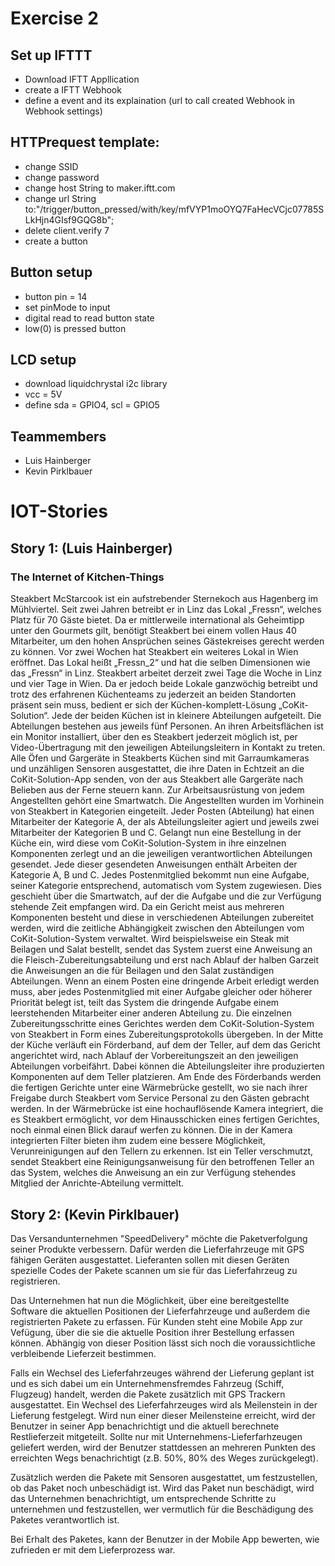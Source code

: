 # Exercise 2
## Set up IFTTT

- Download IFTT Appllication 
- create a IFTT Webhook 
- define a event and its explaination
 (url to call created Webhook in Webhook settings)
## HTTPrequest template:
- change SSID
- change password
- change host String to maker.iftt.com
- change url String to:"/trigger/button_pressed/with/key/mfVYP1moOYQ7FaHecVCjc07785SLkHjn4GIsf9GQG8b";
- delete client.verify 7
- create a button 
## Button setup
- button pin = 14
- set pinMode to input
- digital read to read button state
- low(0) is pressed button 
## LCD setup
- download liquidchrystal i2c library
- vcc = 5V
- define sda = GPIO4, scl = GPIO5
## Teammembers
- Luis Hainberger
- Kevin Pirklbauer

# IOT-Stories
## Story 1:  (Luis Hainberger)
### The Internet of Kitchen-Things 
Steakbert McStarcook ist ein aufstrebender Sternekoch aus Hagenberg im Mühlviertel. Seit zwei Jahren betreibt er in Linz das Lokal „Fressn“, welches Platz für 70 Gäste bietet. Da er mittlerweile international als Geheimtipp unter den Gourmets gilt, benötigt Steakbert bei einem vollen Haus 40 Mitarbeiter, um den hohen Ansprüchen seines Gästekreises gerecht werden zu können.  Vor zwei Wochen hat Steakbert ein weiteres Lokal in Wien eröffnet. Das Lokal heißt „Fressn_2“ und hat die selben Dimensionen wie das „Fressn“ in Linz.  Steakbert arbeitet derzeit zwei Tage die Woche in Linz und vier Tage in Wien. Da er jedoch beide Lokale ganzwöchig betreibt und trotz des erfahrenen Küchenteams zu jederzeit an beiden Standorten präsent sein muss, bedient er sich der Küchen-komplett-Lösung „CoKit-Solution“. Jede der beiden Küchen ist in kleinere Abteilungen aufgeteilt. Die Abteilungen bestehen aus jeweils fünf Personen. An ihren Arbeitsflächen ist ein Monitor installiert, über den es Steakbert jederzeit möglich ist, per Video-Übertragung mit den jeweiligen Abteilungsleitern in Kontakt zu treten. Alle Öfen und Gargeräte in Steakberts Küchen sind mit Garraumkameras und unzähligen Sensoren ausgestattet, die ihre Daten in Echtzeit an die CoKit-Solution-App senden, von der aus Steakbert alle Gargeräte nach Belieben aus der Ferne steuern kann. Zur Arbeitsausrüstung von jedem Angestellten gehört eine Smartwatch. Die Angestellten wurden im Vorhinein von Steakbert in Kategorien eingeteilt. Jeder Posten (Abteilung) hat einen Mitarbeiter der Kategorie A, der als Abteilungsleiter agiert und jeweils zwei Mitarbeiter der Kategorien B und C. Gelangt nun eine Bestellung in der Küche ein, wird diese vom CoKit-Solution-System in ihre einzelnen Komponenten zerlegt und an die jeweiligen verantwortlichen Abteilungen gesendet. Jede dieser gesendeten Anweisungen enthält Arbeiten der Kategorie A, B und C. Jedes Postenmitglied bekommt nun eine Aufgabe, seiner Kategorie entsprechend, automatisch vom System zugewiesen. Dies geschieht über die Smartwatch, auf der die Aufgabe und die zur Verfügung stehende Zeit empfangen wird. Da ein Gericht meist aus mehreren Komponenten besteht und diese in verschiedenen Abteilungen zubereitet werden, wird die zeitliche Abhängigkeit zwischen den Abteilungen vom CoKit-Solution-System verwaltet. Wird beispielsweise ein Steak mit Beilagen und Salat bestellt, sendet das System zuerst eine Anweisung an die Fleisch-Zubereitungsabteilung und erst nach Ablauf der halben Garzeit die Anweisungen an die für Beilagen und den Salat zuständigen Abteilungen. Wenn an einem Posten eine dringende Arbeit erledigt werden muss, aber jedes Postenmitglied mit einer Aufgabe gleicher oder höherer Priorität belegt ist, teilt das System die dringende Aufgabe einem leerstehenden Mitarbeiter einer anderen Abteilung zu.  Die einzelnen Zubereitungsschritte eines Gerichtes werden dem CoKit-Solution-System von Steakbert in Form eines Zubereitungsprotokolls übergeben. In der Mitte der Küche verläuft ein Förderband, auf dem der Teller, auf dem das Gericht angerichtet wird, nach Ablauf der Vorbereitungszeit an den jeweiligen Abteilungen vorbeifährt. Dabei können die Abteilungsleiter ihre produzierten Komponenten auf dem Teller platzieren.  Am Ende des Förderbands werden die fertigen Gerichte unter eine Wärmebrücke gestellt, wo sie nach ihrer Freigabe durch Steakbert vom Service Personal zu den Gästen gebracht werden. In der Wärmebrücke ist eine hochauflösende Kamera integriert, die es Steakbert ermöglicht, vor dem Hinausschicken eines fertigen Gerichtes, noch einmal einen Blick darauf werfen zu können. Die in der Kamera integrierten Filter bieten ihm zudem eine bessere Möglichkeit, Verunreinigungen auf den Tellern zu erkennen. Ist ein Teller verschmutzt, sendet Steakbert eine Reinigungsanweisung für den betroffenen Teller an das System, welches die Anweisung an ein zur Verfügung stehendes Mitglied der Anrichte-Abteilung vermittelt.

## Story 2: (Kevin Pirklbauer)
Das Versandunternehmen "SpeedDelivery" möchte die Paketverfolgung seiner Produkte
verbessern. Dafür werden die Lieferfahrzeuge mit GPS fähigen Geräten ausgestattet. 
Lieferanten sollen mit diesen Geräten spezielle Codes der Pakete scannen um sie 
für das Lieferfahrzeug zu registrieren. 

Das Unternehmen hat nun die Möglichkeit, über eine bereitgestellte Software die 
aktuellen Positionen der Lieferfahrzeuge und außerdem die registrierten Pakete
zu erfassen. Für Kunden steht eine Mobile App zur Vefügung, über die sie die aktuelle
Position ihrer Bestellung erfassen können. Abhängig von dieser Position lässt sich noch
die voraussichtliche verbleibende Lieferzeit bestimmen.

Falls ein Wechsel des Lieferfahrzeuges während der Lieferung geplant ist und es sich dabei
um ein Unternehmensfremdes Fahrzeug (Schiff, Flugzeug) handelt, werden die Pakete zusätzlich
mit GPS Trackern ausgestattet. Ein Wechsel des Lieferfahrzeuges wird als Meilenstein
in der Lieferung festgelegt. Wird nun einer dieser Meilensteine erreicht, wird der Benutzer
in seiner App benachrichtigt und die aktuell berechnete Restlieferzeit mitgeteilt.
Sollte nur mit Unternehmens-Lieferfarhzeugen geliefert werden, wird der Benutzer stattdessen an mehreren
Punkten des erreichten Wegs benachrichtigt (z.B. 50%, 80% des Weges zurückgelegt).

Zusätzlich werden die Pakete mit Sensoren ausgestattet, um festzustellen, ob das Paket noch unbeschädigt ist.
Wird das Paket nun beschädigt, wird das Unternehmen benachrichtigt, um entsprechende Schritte zu unternehmen
und festzustellen, wer vermutlich für die Beschädigung des Paketes verantwortlich ist.

Bei Erhalt des Paketes, kann der Benutzer in der Mobile App bewerten, wie zufrieden er mit dem Lieferprozess war.